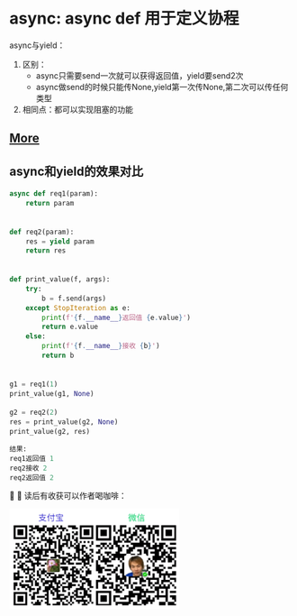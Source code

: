 # async: async def 用于定义协程

async与yield：
1. 区别：
    - async只需要send一次就可以获得返回值，yield要send2次
    - async做send的时候只能传None,yield第一次传None,第二次可以传任何类型
2. 相同点：都可以实现阻塞的功能

## [More](directory.md)

## async和yield的效果对比
``` python
async def req1(param):
    return param


def req2(param):
    res = yield param
    return res


def print_value(f, args):
    try:
        b = f.send(args)
    except StopIteration as e:
        print(f'{f.__name__}返回值 {e.value}')
        return e.value
    else:
        print(f'{f.__name__}接收 {b}')
        return b


g1 = req1(1)
print_value(g1, None)

g2 = req2(2)
res = print_value(g2, None)
print_value(g2, res)

```

``` python
结果:
req1返回值 1
req2接收 2
req2返回值 2
```

:ribbon: :ribbon: 读后有收获可以作者喝咖啡：

<img src="aw2.png" width="60%"/>